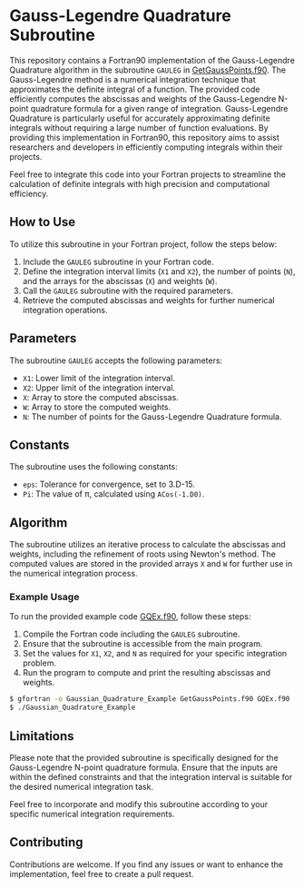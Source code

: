 # Gauss-Legendre Quadrature Subroutine

This repository contains a Fortran90 implementation of the Gauss-Legendre Quadrature algorithm in the subroutine `GAULEG` in [GetGaussPoints.f90](GetGaussPoints.f90). The Gauss-Legendre method is a numerical integration technique that approximates the definite integral of a function. The provided code efficiently computes the abscissas and weights of the Gauss-Legendre N-point quadrature formula for a given range of integration.
Gauss-Legendre Quadrature is particularly useful for accurately approximating definite integrals without requiring a large number of function evaluations. By providing this implementation in Fortran90, this repository aims to assist researchers and developers in efficiently computing integrals within their projects.

Feel free to integrate this code into your Fortran projects to streamline the calculation of definite integrals with high precision and computational efficiency.

## How to Use

To utilize this subroutine in your Fortran project, follow the steps below:

1. Include the `GAULEG` subroutine in your Fortran code.
2. Define the integration interval limits (`X1` and `X2`), the number of points (`N`), and the arrays for the abscissas (`X`) and weights (`W`).
3. Call the `GAULEG` subroutine with the required parameters.
4. Retrieve the computed abscissas and weights for further numerical integration operations.

## Parameters

The subroutine `GAULEG` accepts the following parameters:

- `X1`: Lower limit of the integration interval.
- `X2`: Upper limit of the integration interval.
- `X`: Array to store the computed abscissas.
- `W`: Array to store the computed weights.
- `N`: The number of points for the Gauss-Legendre Quadrature formula.

## Constants

The subroutine uses the following constants:

- `eps`: Tolerance for convergence, set to 3.D-15.
- `Pi`: The value of π, calculated using `ACos(-1.D0)`.

## Algorithm

The subroutine utilizes an iterative process to calculate the abscissas and weights, including the refinement of roots using Newton's method. The computed values are stored in the provided arrays `X` and `W` for further use in the numerical integration process.

### Example Usage

To run the provided example code [GQEx.f90](GQEx.f90), follow these steps:

1. Compile the Fortran code including the `GAULEG` subroutine.
2. Ensure that the subroutine is accessible from the main program.
3. Set the values for `X1`, `X2`, and `N` as required for your specific integration problem.
4. Run the program to compute and print the resulting abscissas and weights.

```bash
$ gfortran -o Gaussian_Quadrature_Example GetGaussPoints.f90 GQEx.f90
$ ./Gaussian_Quadrature_Example
```

## Limitations

Please note that the provided subroutine is specifically designed for the Gauss-Legendre N-point quadrature formula. Ensure that the inputs are within the defined constraints and that the integration interval is suitable for the desired numerical integration task.

Feel free to incorporate and modify this subroutine according to your specific numerical integration requirements.

## Contributing

Contributions are welcome. If you find any issues or want to enhance the implementation, feel free to create a pull request.

